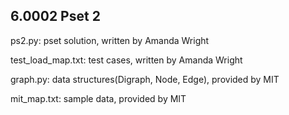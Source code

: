 ## 6.0002 Pset 2

ps2.py: pset solution, written by Amanda Wright

test_load_map.txt: test cases, written by Amanda Wright

graph.py: data structures(Digraph, Node, Edge), provided by MIT

mit_map.txt: sample data, provided by MIT
